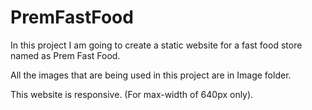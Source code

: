 # PremFastFood
In this project I am going to create a static website for a fast food store named as Prem Fast Food.

All the images that are being used in this project are in Image folder.

This website is responsive. (For max-width of 640px only).